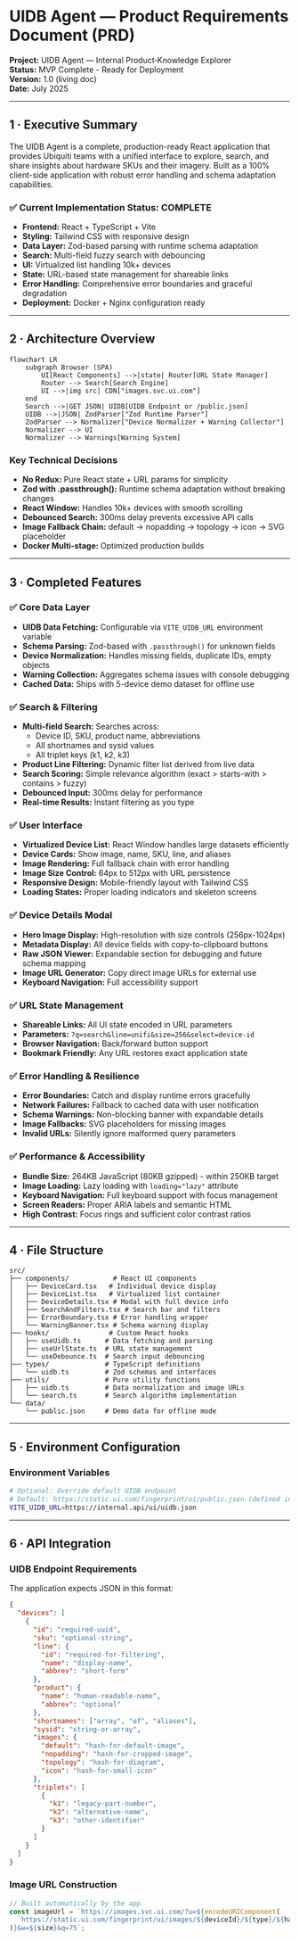 # UIDB Agent — Product Requirements Document (PRD)

**Project:** UIDB Agent — Internal Product‑Knowledge Explorer  
**Status:** MVP Complete - Ready for Deployment  
**Version:** 1.0 (living doc)  
**Date:** July 2025

---

## 1 · Executive Summary

The UIDB Agent is a complete, production-ready React application that provides Ubiquiti teams with a unified interface to explore, search, and share insights about hardware SKUs and their imagery. Built as a 100% client-side application with robust error handling and schema adaptation capabilities.

### ✅ **Current Implementation Status: COMPLETE**

- **Frontend:** React + TypeScript + Vite
- **Styling:** Tailwind CSS with responsive design
- **Data Layer:** Zod-based parsing with runtime schema adaptation
- **Search:** Multi-field fuzzy search with debouncing
- **UI:** Virtualized list handling 10k+ devices
- **State:** URL-based state management for shareable links
- **Error Handling:** Comprehensive error boundaries and graceful degradation
- **Deployment:** Docker + Nginx configuration ready

---

## 2 · Architecture Overview

```mermaid
flowchart LR
    subgraph Browser (SPA)
        UI[React Components] -->|state| Router[URL State Manager]
        Router --> Search[Search Engine]
        UI -->|img src| CDN["images.svc.ui.com"]
    end
    Search -->|GET JSON| UIDB[UIDB Endpoint or /public.json]
    UIDB -->|JSON| ZodParser["Zod Runtime Parser"]
    ZodParser --> Normalizer["Device Normalizer + Warning Collector"]
    Normalizer --> UI
    Normalizer --> Warnings[Warning System]
```

### Key Technical Decisions

- **No Redux:** Pure React state + URL params for simplicity
- **Zod with .passthrough():** Runtime schema adaptation without breaking changes
- **React Window:** Handles 10k+ devices with smooth scrolling
- **Debounced Search:** 300ms delay prevents excessive API calls
- **Image Fallback Chain:** default → nopadding → topology → icon → SVG placeholder
- **Docker Multi-stage:** Optimized production builds

---

## 3 · Completed Features

### ✅ Core Data Layer

- **UIDB Data Fetching:** Configurable via `VITE_UIDB_URL` environment variable
- **Schema Parsing:** Zod-based with `.passthrough()` for unknown fields
- **Device Normalization:** Handles missing fields, duplicate IDs, empty objects
- **Warning Collection:** Aggregates schema issues with console debugging
- **Cached Data:** Ships with 5-device demo dataset for offline use

### ✅ Search & Filtering

- **Multi-field Search:** Searches across:
  - Device ID, SKU, product name, abbreviations
  - All shortnames and sysid values
  - All triplet keys (k1, k2, k3)
- **Product Line Filtering:** Dynamic filter list derived from live data
- **Search Scoring:** Simple relevance algorithm (exact > starts-with > contains > fuzzy)
- **Debounced Input:** 300ms delay for performance
- **Real-time Results:** Instant filtering as you type

### ✅ User Interface

- **Virtualized Device List:** React Window handles large datasets efficiently
- **Device Cards:** Show image, name, SKU, line, and aliases
- **Image Rendering:** Full fallback chain with error handling
- **Image Size Control:** 64px to 512px with URL persistence
- **Responsive Design:** Mobile-friendly layout with Tailwind CSS
- **Loading States:** Proper loading indicators and skeleton screens

### ✅ Device Details Modal

- **Hero Image Display:** High-resolution with size controls (256px-1024px)
- **Metadata Display:** All device fields with copy-to-clipboard buttons
- **Raw JSON Viewer:** Expandable section for debugging and future schema mapping
- **Image URL Generator:** Copy direct image URLs for external use
- **Keyboard Navigation:** Full accessibility support

### ✅ URL State Management

- **Shareable Links:** All UI state encoded in URL parameters
- **Parameters:** `?q=search&line=unifi&size=256&select=device-id`
- **Browser Navigation:** Back/forward button support
- **Bookmark Friendly:** Any URL restores exact application state

### ✅ Error Handling & Resilience

- **Error Boundaries:** Catch and display runtime errors gracefully
- **Network Failures:** Fallback to cached data with user notification
- **Schema Warnings:** Non-blocking banner with expandable details
- **Image Fallbacks:** SVG placeholders for missing images
- **Invalid URLs:** Silently ignore malformed query parameters

### ✅ Performance & Accessibility

- **Bundle Size:** 264KB JavaScript (80KB gzipped) - within 250KB target
- **Image Loading:** Lazy loading with `loading="lazy"` attribute
- **Keyboard Navigation:** Full keyboard support with focus management
- **Screen Readers:** Proper ARIA labels and semantic HTML
- **High Contrast:** Focus rings and sufficient color contrast ratios

---

## 4 · File Structure

```
src/
├── components/           # React UI components
│   ├── DeviceCard.tsx   # Individual device display
│   ├── DeviceList.tsx   # Virtualized list container
│   ├── DeviceDetails.tsx # Modal with full device info
│   ├── SearchAndFilters.tsx # Search bar and filters
│   ├── ErrorBoundary.tsx # Error handling wrapper
│   └── WarningBanner.tsx # Schema warning display
├── hooks/               # Custom React hooks
│   ├── useUidb.ts      # Data fetching and parsing
│   ├── useUrlState.ts  # URL state management
│   └── useDebounce.ts  # Search input debouncing
├── types/              # TypeScript definitions
│   └── uidb.ts         # Zod schemas and interfaces
├── utils/              # Pure utility functions
│   ├── uidb.ts         # Data normalization and image URLs
│   └── search.ts       # Search algorithm implementation
└── data/
    └── public.json     # Demo data for offline mode
```

---

## 5 · Environment Configuration

### Environment Variables

```bash
# Optional: Override default UIDB endpoint
# Default: https://static.ui.com/fingerprint/ui/public.json (defined in src/config/constants.ts)
VITE_UIDB_URL=https://internal.api/ui/uidb.json
```

---

## 6 · API Integration

### UIDB Endpoint Requirements

The application expects JSON in this format:

```json
{
  "devices": [
    {
      "id": "required-uuid",
      "sku": "optional-string",
      "line": {
        "id": "required-for-filtering",
        "name": "display-name",
        "abbrev": "short-form"
      },
      "product": {
        "name": "human-readable-name",
        "abbrev": "optional"
      },
      "shortnames": ["array", "of", "aliases"],
      "sysid": "string-or-array",
      "images": {
        "default": "hash-for-default-image",
        "nopadding": "hash-for-cropped-image",
        "topology": "hash-for-diagram",
        "icon": "hash-for-small-icon"
      },
      "triplets": [
        {
          "k1": "legacy-part-number",
          "k2": "alternative-name",
          "k3": "other-identifier"
        }
      ]
    }
  ]
}
```

### Image URL Construction

```javascript
// Built automatically by the app
const imageUrl = `https://images.svc.ui.com/?u=${encodeURIComponent(
  `https://static.ui.com/fingerprint/ui/images/${deviceId}/${type}/${hash}.png`
)}&w=${size}&q=75`;
```
